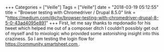 +++
Categories = ["Veille"]
Tags = ["Veille"]
date = "2018-03-19 05:12:55"
title = "Browser testing with Chromedriver / Drupal 8.5.0"
link = "https://medium.com/@chx/browser-testing-with-chromedriver-drupal-8-5-0-43ad4095e891"
+++
First, let me say thanks to mpdonadio for his tweet which helped me out of a composer ditch I couldn’t possibly get out of myself and to mixologic who provided some astonishing insight into this craziness.  So I am testing the login flow for https://community.smartsheet.com .